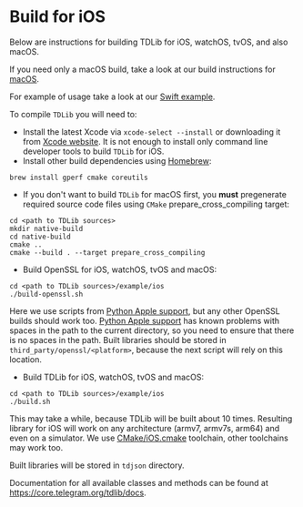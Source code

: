 # Build for iOS

Below are instructions for building TDLib for iOS, watchOS, tvOS, and also macOS.

If you need only a macOS build, take a look at our build instructions for [macOS](https://github.com/tdlib/td#macos).

For example of usage take a look at our [Swift example](https://github.com/tdlib/td/tree/master/example/swift).

To compile `TDLib` you will need to:
* Install the latest Xcode via `xcode-select --install` or downloading it from [Xcode website](https://developer.apple.com/xcode/).
  It is not enough to install only command line developer tools to build `TDLib` for iOS.
* Install other build dependencies using [Homebrew](https://brew.sh):
```
brew install gperf cmake coreutils
```
* If you don't want to build `TDLib` for macOS first, you **must** pregenerate required source code files using `CMake` prepare_cross_compiling target:
```
cd <path to TDLib sources>
mkdir native-build
cd native-build
cmake ..
cmake --build . --target prepare_cross_compiling
```
* Build OpenSSL for iOS, watchOS, tvOS and macOS:
```
cd <path to TDLib sources>/example/ios
./build-openssl.sh
```
Here we use scripts from [Python Apple support](https://github.com/pybee/Python-Apple-support), but any other OpenSSL builds should work too.
[Python Apple support](https://github.com/pybee/Python-Apple-support) has known problems with spaces in the path to the current directory, so
you need to ensure that there is no spaces in the path.
Built libraries should be stored in `third_party/openssl/<platform>`, because the next script will rely on this location.
* Build TDLib for iOS, watchOS, tvOS and macOS:
```
cd <path to TDLib sources>/example/ios
./build.sh
```
This may take a while, because TDLib will be built about 10 times.
Resulting library for iOS will work on any architecture (armv7, armv7s, arm64) and even on a simulator.
We use [CMake/iOS.cmake](https://github.com/tdlib/td/blob/master/CMake/iOS.cmake) toolchain, other toolchains may work too.

Built libraries will be stored in `tdjson` directory.

Documentation for all available classes and methods can be found at https://core.telegram.org/tdlib/docs.
